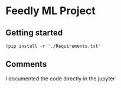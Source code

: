 # Feedly ML Project

## Getting started

```
!pip install -r './Requirements.txt'
```

## Comments

I documented the code directly in the jupyter
